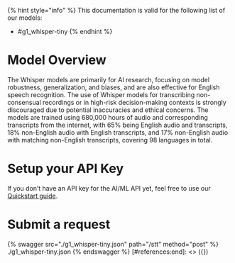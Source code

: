 [#references:start]: <> ({ "template": "openapi" })
{% hint style="info" %}
This documentation is valid for the following list of our models:
* #g1_whisper-tiny
{% endhint %}

# Model Overview
The Whisper models are primarily for AI research, focusing on model robustness, generalization, and biases, and are also effective for English speech recognition. The use of Whisper models for transcribing non-consensual recordings or in high-risk decision-making contexts is strongly discouraged due to potential inaccuracies and ethical concerns.
The models are trained using 680,000 hours of audio and corresponding transcripts from the internet, with 65% being English audio and transcripts, 18% non-English audio with English transcripts, and 17% non-English audio with matching non-English transcripts, covering 98 languages in total.

# Setup your API Key
If you don’t have an API key for the AI/ML API yet, feel free to use our [Quickstart guide](https://docs.aimlapi.com/quickstart/setting-up).

# Submit a request
{% swagger src="./g1_whisper-tiny.json" path="/stt" method="post" %}
./g1_whisper-tiny.json
{% endswagger %}
[#references:end]: <> ({})